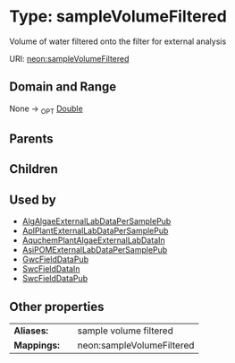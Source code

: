 
# Type: sampleVolumeFiltered


Volume of water filtered onto the filter for external analysis

URI: [neon:sampleVolumeFiltered](https://data.neonscience.org/sampleVolumeFiltered)


## Domain and Range

None ->  <sub>OPT</sub> [Double](types/Double.md)

## Parents


## Children


## Used by

 * [AlgAlgaeExternalLabDataPerSamplePub](AlgAlgaeExternalLabDataPerSamplePub.md)
 * [AplPlantExternalLabDataPerSamplePub](AplPlantExternalLabDataPerSamplePub.md)
 * [AquchemPlantAlgaeExternalLabDataIn](AquchemPlantAlgaeExternalLabDataIn.md)
 * [AsiPOMExternalLabDataPerSamplePub](AsiPOMExternalLabDataPerSamplePub.md)
 * [GwcFieldDataPub](GwcFieldDataPub.md)
 * [SwcFieldDataIn](SwcFieldDataIn.md)
 * [SwcFieldDataPub](SwcFieldDataPub.md)

## Other properties

|  |  |  |
| --- | --- | --- |
| **Aliases:** | | sample volume filtered |
| **Mappings:** | | neon:sampleVolumeFiltered |

